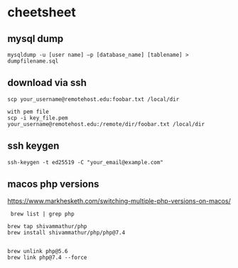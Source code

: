 # cheetsheet

## mysql dump

```
mysqldump -u [user name] –p [database_name] [tablename] > dumpfilename.sql
```

## download via ssh

```
scp your_username@remotehost.edu:foobar.txt /local/dir

with pem file
scp -i key_file.pem your_username@remotehost.edu:/remote/dir/foobar.txt /local/dir
```

## ssh keygen
`ssh-keygen -t ed25519 -C "your_email@example.com"`


## macos php versions
https://www.markhesketh.com/switching-multiple-php-versions-on-macos/

```
 brew list | grep php

brew tap shivammathur/php
brew install shivammathur/php/php@7.4


brew unlink php@5.6
brew link php@7.4 --force
```

